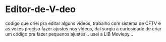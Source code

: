# Editor-de-V-deo
codigo que criei pra editar alguns vídeos, trabalho com sistema de CFTV e as vezes preciso fazer ajustes nos vídeos, daí surgiu a curiosidade de criar um código pra fazer pequenos ajustes...
usei a LIB Moviepy...
